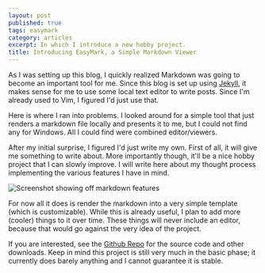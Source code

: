 ```yaml
---
layout: post
published: true
tags: easymark
category: articles
excerpt: In which I introduce a new hobby project.
title: Introducing EasyMark, a Simple Markdown Viewer
---
```


As I was setting up this blog, I quickly realized Markdown was going to become
an important tool for me. Since this blog is set up using [Jekyll], it makes sense
for me to use some local text editor to write posts. Since I'm already used to
Vim, I figured I'd just use that.

Here is where I ran into problems. I looked around for a simple tool that just
renders a markdown file locally and presents it to me, but I could not find any
for Windows. All I could find were combined editor/viewers.


After my initial surprise, I figured I'd just write my own. First of all,
it will give me something to write about. More importantly though, it'll be
a nice hobby project that I can slowly improve. I will write here about my
thought process implementing the various features I have in mind.

![Screenshot showing off markdown features]({{site.url}}/images/2015-04-05-easy-mark-screenshot.png)

For now all it does is render the markdown into a very simple template (which
is customizable). While this is already useful, I plan to add more (cooler)
things to it over time. These things will never include an editor, because that
would go against the very idea of the project.

If you are interested, see the [Github Repo](https://github.com/joukevandermaas/easymark)
for the source code and other downloads. Keep in mind this project is still
very much in the basic phase; it currently does barely anything and I cannot
guarantee it is stable.

[Jekyll]: http://jekyllrb.com/
